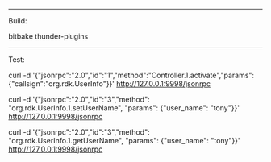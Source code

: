-----------------
Build:

bitbake thunder-plugins

-----------------
Test:

curl -d '{"jsonrpc":"2.0","id":"1","method":"Controller.1.activate","params":{"callsign":"org.rdk.UserInfo"}}' http://127.0.0.1:9998/jsonrpc

curl -d '{"jsonrpc":"2.0","id":"3","method": "org.rdk.UserInfo.1.setUserName", "params": {"user_name": "tony"}}' http://127.0.0.1:9998/jsonrpc

curl -d '{"jsonrpc":"2.0","id":"3","method": "org.rdk.UserInfo.1.getUserName", "params": {"user_name": "tony"}}' http://127.0.0.1:9998/jsonrpc